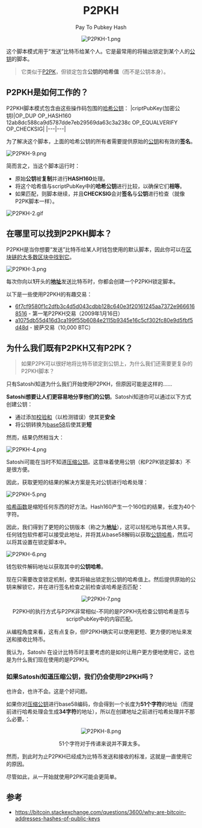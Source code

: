 # <center>P2PKH</center>
<center>Pay To Pubkey Hash

![P2PKH-1.png](img/P2PKH-1%20(1).png)</center>

这个脚本模式用于“发送”比特币给某个人。它是最常用的将输出锁定到某个人的[公钥](../../Keys/Public%20Key/Public%20Key.md)的脚本。

>它类似于[P2PK](../P2PK/P2PK.md)，但锁定包含**公钥的哈希值**（而不是公钥本身）。

## P2PKH是如何工作的？
P2PKH脚本模式包含由这些操作码包围的[哈希公钥](../../Keys/Public%20Key/Public%20Key%20Hash/public-key-hash.md)：
|criptPubKey(加密公钥)|OP_DUP OP_HASH160 12ab8dc588ca9d5787dde7eb29569da63c3a238c OP_EQUALVERIFY OP_CHECKSIG|
|---|---|

为了解决这个脚本，上面的哈希公钥的所有者需要提供原始的[公钥](../../Keys/Public%20Key/Public%20Key.md)和有效的**签名**。

![P2PKH-9.png](img/P2pkh-9.png)

简而言之，当这个脚本运行时：

* 原始**公钥**被**复制**并进行**HASH160**处理。
* 将这个哈希值与scriptPubKey中的**哈希公钥**进行比较，以确保它们**相等**。
* 如果匹配，则脚本继续，并且**CHECKSIG**会对**签名**与**公钥**进行检查（就像P2PK脚本一样）。

![P2PKH-2.gif](img/P2PKH-2%20(1).gif)

## 在哪里可以找到P2PKH脚本？
P2PKH是当你想要“发送”比特币给某人时钱包使用的默认脚本，因此你可以在[区块链的大多数区块中找到它](https://learnmeabitcoin.com/explorer/blockchain)。

![P2PKH-3.png](img/P2PKH-3%20(1).png)

每次你向以**1**开头的[**地址**](../../Keys/Address/Address.md)发送比特币时，你都会创建一个P2PKH锁定脚本。

以下是一些使用P2PKH的有趣交易：

* [6f7cf9580f1c2dfb3c4d5d043cdbb128c640e3f20161245aa7372e9666168516](https://learnmeabitcoin.com/explorer/transaction/6f7cf9580f1c2dfb3c4d5d043cdbb128c640e3f20161245aa7372e9666168516) - 第一笔P2PKH交易（2009年1月16日）
* [a1075db55d416d3ca199f55b6084e2115b9345e16c5cf302fc80e9d5fbf5d48d](https://learnmeabitcoin.com/explorer/transaction/a1075db55d416d3ca199f55b6084e2115b9345e16c5cf302fc80e9d5fbf5d48d) - 披萨交易（10,000 BTC）
  
## 为什么我们既有P2PKH又有P2PK？
>如果P2PK可以很好地将比特币锁定到公钥上，为什么我们还需要更复杂的P2PKH脚本？

只有Satoshi知道为什么我们开始使用P2PKH，但原因可能是这样的……

**Satoshi想要让人们更容易地分享他们的公钥**。Satoshi知道你可以通过以下方式创建公钥：

* 通过添加[校验和](../../Keys/Checksum/Checksum.md)（以检测错误）使其更**安全**
* 将公钥转换为[base58](../../Keys/Base58/Base58.md)后使其更**短**

然而，结果仍然相当大：

![P2PKH-4.png](img/P2PKH-4%20(1).png)

Satoshi可能在当时不知道[压缩公钥](../../Keys/Public%20Key/Public%20Key.md)。这意味着使用公钥（和P2PK锁定脚本）不是很方便。

因此，获取更短的结果的解决方案是先对公钥进行哈希处理：

![P2PKH-5.png](img/P2PKH-5%20(1).png)

[哈希函数](../../Other/Hash%20Function/Hash%20Function.md)是缩短任何东西的好方法。Hash160产生一个160位的结果，长度为40个字符。

因此，我们得到了更短的公钥版本（称之为[**地址**](../../Keys/Address/Address.md)），这可以轻松地与其他人共享。任何钱包软件都可以接受此地址，并将其从base58解码以获取[公钥哈希](../../Keys/Public%20Key/Public%20Key%20Hash/public-key-hash.md)，然后可以将其设置在锁定脚本中。


![P2PKH-6.png](img/P2PKH-6%20(1).png)

钱包软件解码地址以获取其中的**公钥哈希**。

现在只需要改变锁定机制，使其将输出锁定到公钥的哈希值上。然后提供原始的公钥来解锁它，并在进行签名检查之前检查该哈希是否匹配：
<center>

![P2PKH-7.png](img/P2PKH-7%20(1).png)

P2PKH的执行方式与P2PK非常相似-不同的是P2PKH先检查公钥哈希是否与scriptPubKey中的内容匹配。</center>

从编程角度来看，这有点复杂，但P2PKH确实可以使用更短、更方便的地址来发送和接收比特币。

我认为，Satoshi 在设计比特币时主要考虑的是如何让用户更方便地使用它，这也是为什么我们现在使用的是P2PKH。

### 如果Satoshi知道压缩公钥，我们仍会使用P2PKH吗？
也许会，也许不会。这是个好问题。

如果你对[压缩公钥](../../Keys/Public%20Key/Public%20Key.md)进行base58编码，你会得到一个长度为**51个字符**的地址（而提前进行哈希处理会生成**34字符**的地址），所以在创建地址之前进行哈希处理并不那么必要。：
<center>

![P2PKH-8.png](img/P2PKH-8%20(1).png)

51个字符对于传递来说并不算太多。</center>

然而，到此时为止P2PKH已经成为比特币发送和接收的标准，这就是一直使用它的原因。

尽管如此，从一开始就使用P2PK可能会更简单。

## 参考
* https://bitcoin.stackexchange.com/questions/3600/why-are-bitcoin-addresses-hashes-of-public-keys